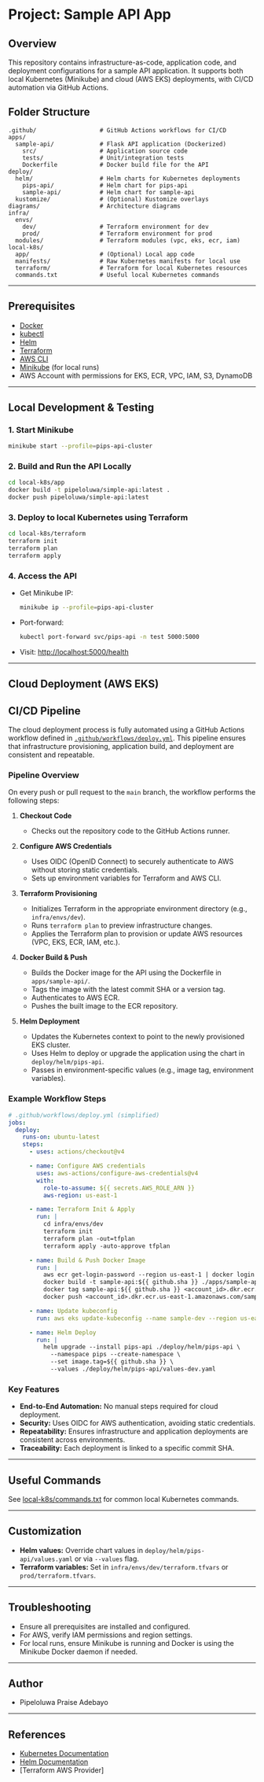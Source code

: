 # Project: Sample API App

## Overview

This repository contains infrastructure-as-code, application code, and deployment configurations for a sample API application. It supports both local Kubernetes (Minikube) and cloud (AWS EKS) deployments, with CI/CD automation via GitHub Actions.

## Folder Structure

```
.github/                  # GitHub Actions workflows for CI/CD
apps/
  sample-api/             # Flask API application (Dockerized)
    src/                  # Application source code
    tests/                # Unit/integration tests
    Dockerfile            # Docker build file for the API
deploy/
  helm/                   # Helm charts for Kubernetes deployments
    pips-api/             # Helm chart for pips-api
    sample-api/           # Helm chart for sample-api
  kustomize/              # (Optional) Kustomize overlays
diagrams/                 # Architecture diagrams
infra/
  envs/
    dev/                  # Terraform environment for dev
    prod/                 # Terraform environment for prod
  modules/                # Terraform modules (vpc, eks, ecr, iam)
local-k8s/
  app/                    # (Optional) Local app code
  manifests/              # Raw Kubernetes manifests for local use
  terraform/              # Terraform for local Kubernetes resources
  commands.txt            # Useful local Kubernetes commands
```

---

## Prerequisites

- [Docker](https://www.docker.com/)
- [kubectl](https://kubernetes.io/docs/tasks/tools/)
- [Helm](https://helm.sh/)
- [Terraform](https://www.terraform.io/)
- [AWS CLI](https://aws.amazon.com/cli/)
- [Minikube](https://minikube.sigs.k8s.io/) (for local runs)
- AWS Account with permissions for EKS, ECR, VPC, IAM, S3, DynamoDB

---

## Local Development & Testing

### 1. Start Minikube

```sh
minikube start --profile=pips-api-cluster
```

### 2. Build and Run the API Locally

```sh
cd local-k8s/app
docker build -t pipeloluwa/simple-api:latest .
docker push pipeloluwa/simple-api:latest

```

### 3. Deploy to local Kubernetes using Terraform

```sh
cd local-k8s/terraform
terraform init
terraform plan
terraform apply
```


### 4. Access the API

- Get Minikube IP:
  ```sh
  minikube ip --profile=pips-api-cluster
  ```
- Port-forward:
  ```sh
  kubectl port-forward svc/pips-api -n test 5000:5000
  ```
- Visit: [http://localhost:5000/health](http://localhost:5000/)

---

## Cloud Deployment (AWS EKS)

## CI/CD Pipeline

The cloud deployment process is fully automated using a GitHub Actions workflow defined in [`.github/workflows/deploy.yml`](.github/workflows/deploy.yml). This pipeline ensures that infrastructure provisioning, application build, and deployment are consistent and repeatable.

### Pipeline Overview

On every push or pull request to the `main` branch, the workflow performs the following steps:

1. **Checkout Code**
   - Checks out the repository code to the GitHub Actions runner.

2. **Configure AWS Credentials**
   - Uses OIDC (OpenID Connect) to securely authenticate to AWS without storing static credentials.
   - Sets up environment variables for Terraform and AWS CLI.

3. **Terraform Provisioning**
   - Initializes Terraform in the appropriate environment directory (e.g., `infra/envs/dev`).
   - Runs `terraform plan` to preview infrastructure changes.
   - Applies the Terraform plan to provision or update AWS resources (VPC, EKS, ECR, IAM, etc.).

4. **Docker Build & Push**
   - Builds the Docker image for the API using the Dockerfile in `apps/sample-api/`.
   - Tags the image with the latest commit SHA or a version tag.
   - Authenticates to AWS ECR.
   - Pushes the built image to the ECR repository.

5. **Helm Deployment**
   - Updates the Kubernetes context to point to the newly provisioned EKS cluster.
   - Uses Helm to deploy or upgrade the application using the chart in `deploy/helm/pips-api`.
   - Passes in environment-specific values (e.g., image tag, environment variables).


### Example Workflow Steps

```yaml
# .github/workflows/deploy.yml (simplified)
jobs:
  deploy:
    runs-on: ubuntu-latest
    steps:
      - uses: actions/checkout@v4

      - name: Configure AWS credentials
        uses: aws-actions/configure-aws-credentials@v4
        with:
          role-to-assume: ${{ secrets.AWS_ROLE_ARN }}
          aws-region: us-east-1

      - name: Terraform Init & Apply
        run: |
          cd infra/envs/dev
          terraform init
          terraform plan -out=tfplan
          terraform apply -auto-approve tfplan

      - name: Build & Push Docker Image
        run: |
          aws ecr get-login-password --region us-east-1 | docker login --username AWS --password-stdin <account_id>.dkr.ecr.us-east-1.amazonaws.com
          docker build -t sample-api:${{ github.sha }} ./apps/sample-api
          docker tag sample-api:${{ github.sha }} <account_id>.dkr.ecr.us-east-1.amazonaws.com/sample-api:${{ github.sha }}
          docker push <account_id>.dkr.ecr.us-east-1.amazonaws.com/sample-api:${{ github.sha }}

      - name: Update kubeconfig
        run: aws eks update-kubeconfig --name sample-dev --region us-east-1

      - name: Helm Deploy
        run: |
          helm upgrade --install pips-api ./deploy/helm/pips-api \
            --namespace pips --create-namespace \
            --set image.tag=${{ github.sha }} \
            --values ./deploy/helm/pips-api/values-dev.yaml
```

### Key Features

- **End-to-End Automation:** No manual steps required for cloud deployment.
- **Security:** Uses OIDC for AWS authentication, avoiding static credentials.
- **Repeatability:** Ensures infrastructure and application deployments are consistent across environments.
- **Traceability:** Each deployment is linked to a specific commit SHA.

---

## Useful Commands

See [local-k8s/commands.txt](local-k8s/commands.txt) for common local Kubernetes commands.

---

## Customization

- **Helm values:** Override chart values in `deploy/helm/pips-api/values.yaml` or via `--values` flag.
- **Terraform variables:** Set in `infra/envs/dev/terraform.tfvars` or `prod/terraform.tfvars`.

---

## Troubleshooting

- Ensure all prerequisites are installed and configured.
- For AWS, verify IAM permissions and region settings.
- For local runs, ensure Minikube is running and Docker is using the Minikube Docker daemon if needed.

---

## Author

- Pipeloluwa Praise Adebayo

---

## References

- [Kubernetes Documentation](https://kubernetes.io/docs/)
- [Helm Documentation](https://helm.sh/docs/)
- [Terraform AWS Provider]